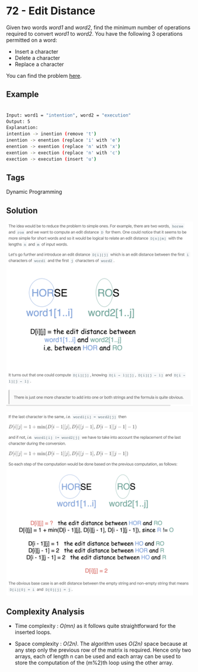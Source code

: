 # 72 - Edit Distance

Given two words *word1* and *word2*, find the minimum number of operations required to convert *word1* to *word2*. You have the following 3 operations permitted on a word:
- Insert a character
- Delete a character
- Replace a character

You can find the problem [here](https://leetcode.com/problems/edit-distance/).

## Example

```bash

Input: word1 = "intention", word2 = "execution"
Output: 5
Explanation: 
intention -> inention (remove 't')
inention -> enention (replace 'i' with 'e')
enention -> exention (replace 'n' with 'x')
exention -> exection (replace 'n' with 'c')
exection -> execution (insert 'u')
```

## Tags

Dynamic Programming

## Solution

![72 - Edit Distance - Solution-1](https://raw.githubusercontent.com/iamagarwalsumit/Leetcode/master/Hard/72-EditDistance/solution-1.png)

![72 - Edit Distance - Solution-2](https://raw.githubusercontent.com/iamagarwalsumit/Leetcode/master/Hard/72-EditDistance/solution-2.png)

## Complexity Analysis

 - Time complexity : *O(mn)* as it follows quite straightforward for the inserted loops.

 - Space complexity : *O(2n)*. The algorithm uses *O(2n)* space because at any step only the previous row of the matrix is required. Hence only two arrays, each of length n can be used and each array can be used to store the computation of the (m%2)th loop using the other array.